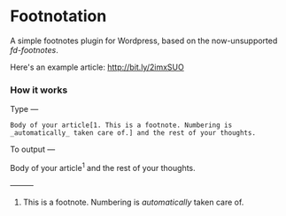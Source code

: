 # Footnotation

A simple footnotes plugin for Wordpress, based on the now-unsupported _fd-footnotes_.

Here's an example article: http://bit.ly/2imxSUO

### How it works

Type —

`Body of your article[1. This is a footnote. Numbering is _automatically_ taken care of.] and the rest of your thoughts.`

To output —

Body of your article<sup>1</sup> and the rest of your thoughts.

———

1. This is a footnote. Numbering is _automatically_ taken care of.
